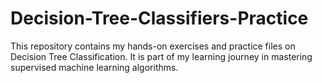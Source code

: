 # Decision-Tree-Classifiers-Practice
This repository contains my hands-on exercises and practice files on Decision Tree Classification. It is part of my learning journey in mastering supervised machine learning algorithms.
